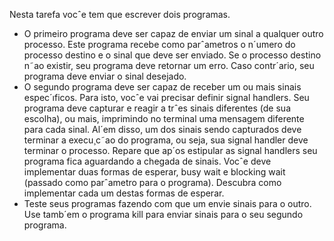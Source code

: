 Nesta tarefa vocˆe tem que escrever dois programas.
* O primeiro programa deve ser capaz de enviar um sinal a qualquer outro processo. Este
programa recebe como parˆametros o n´umero do processo destino e o sinal que deve ser
enviado. Se o processo destino n˜ao existir, seu programa deve retornar um erro. Caso
contr´ario, seu programa deve enviar o sinal desejado.
* O segundo programa deve ser capaz de receber um ou mais sinais espec´ıficos. Para isto,
vocˆe vai precisar definir signal handlers. Seu programa deve capturar e reagir a trˆes sinais
diferentes (de sua escolha), ou mais, imprimindo no terminal uma mensagem diferente
para cada sinal. Al´em disso, um dos sinais sendo capturados deve terminar a execu¸c˜ao
do programa, ou seja, sua signal handler deve terminar o processo. Repare que ap´os
estipular as signal handlers seu programa fica aguardando a chegada de sinais. Vocˆe deve
implementar duas formas de esperar, busy wait e blocking wait (passado como parˆametro
para o programa). Descubra como implementar cada um destas formas de esperar.
* Teste seus programas fazendo com que um envie sinais para o outro. Use tamb´em o
programa kill para enviar sinais para o seu segundo programa.
